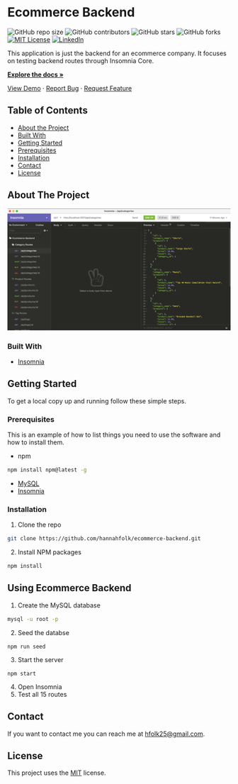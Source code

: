 # Ecommerce Backend

![GitHub repo size](https://img.shields.io/github/repo-size/hannahfolk/ecommerce-backend)
![GitHub contributors](https://img.shields.io/github/contributors/hannahfolk/ecommerce-backend)
![GitHub stars](https://img.shields.io/github/stars/hannahfolk/ecommerce-backend?style=social)
![GitHub forks](https://img.shields.io/github/forks/hannahfolk/ecommerce-backend?style=social)
[![MIT License][license-shield]][license-url]
[![LinkedIn][linkedin-shield]][linkedin-url]

This application is just the backend for an ecommerce company. It focuses on testing backend routes through Insomnia Core.

<a href="https://github.com/hannahfolk/ecommerce-backend"><strong>Explore the docs »</strong></a>

<a href="https://hannahfolk/github.io/ecommerce-backend">View Demo</a>
·
<a href="https://github.com/hannahfolk/ecommerce-backend/issues">Report Bug</a>
·
<a href="https://github.com/hannahfolk/ecommerce-backend/issues">Request Feature</a>

## Table of Contents

- [About the Project](#about-the-project)
- [Built With](#built-with)
- [Getting Started](#getting-started)
- [Prerequisites](#prerequisites)
- [Installation](#installation)
- [Contact](#contact)
- [License](#license)

## About The Project

[![Product Name Screen Shot][product-screenshot]]()

### Built With

- [Insomnia](https://insomnia.rest/)  


## Getting Started

To get a local copy up and running follow these simple steps.

### Prerequisites

This is an example of how to list things you need to use the software and how to install them.

- npm

```sh
npm install npm@latest -g
```

- [MySQL](https://www.mysql.com/downloads/)
- [Insomnia](https://insomnia.rest/)

### Installation

1. Clone the repo

```sh
git clone https://github.com/hannahfolk/ecommerce-backend.git
```

2. Install NPM packages

```sh
npm install
```

## Using Ecommerce Backend

1. Create the MySQL database

```sh
mysql -u root -p
```

2. Seed the databse

```
npm run seed
```

3. Start the server

```
npm start
```

4. Open Insomnia
5. Test all 15 routes

## Contact

If you want to contact me you can reach me at [hfolk25@gmail.com](hfolk25@gmail.com).

## License

This project uses the [MIT][license-url] license.

[repo-size-shield]: https://img.shields.io/github/repo-size/hannahfolk/ecommerce-backend
[contributors-shield]: https://img.shields.io/github/contributors/hannahfolk/ecommerce-backend
[contributors-url]: https://github.com/hannahfolk/ecommerce-backend/graphs/contributors
[forks-shield]: https://img.shields.io/github/forks/hannahfolk/ecommerce-backend
[forks-url]: https://github.com/hannahfolk/ecommerce-backend/network/members
[stars-shield]: https://img.shields.io/github/stars/hannahfolk/ecommerce-backend?style=social
[stars-url]: https://github.com/hannahfolk/ecommerce-backend/stargazers
[issues-shield]: https://img.shields.io/github/issues/hannahfolk/ecommerce-backend
[issues-url]: https://github.com/hannahfolk/ecommerce-backend/issues
[license-shield]: https://img.shields.io/badge/license-MIT-green
[license-url]: https://github.com/hannahfolk/ecommerce-backend/blob/master/LICENSE.txt
[linkedin-shield]: https://img.shields.io/badge/-LinkedIn-black.svg?&logo=linkedin&colorB=555
[linkedin-url]: https://linkedin.com/in/hannahfolk
[product-screenshot]: images/screenshot.png
